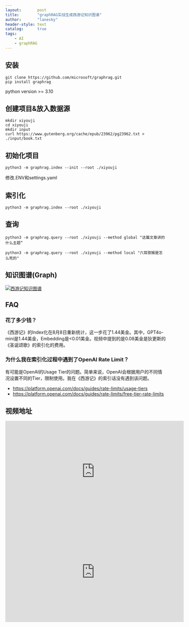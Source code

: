 ```yaml
---
layout:       post
title:        "graphRAG实战生成西游记知识图谱"
author:       "lanesky"
header-style: text
catalog:      true
tags:
    - AI
    - graphRAG
---
```


## 安装

```
git clone https://github.com/microsoft/graphrag.git
pip install graphrag
```

python version >= 3.10

## 创建项目&放入数据源

```
mkdir xiyouji
cd xiyouji
mkdir input
curl https://www.gutenberg.org/cache/epub/23962/pg23962.txt > ./input/book.txt
```

## 初始化项目

```
python3 -m graphrag.index --init --root ./xiyouji
```

修改.ENV和settings.yaml


## 索引化
```
python3 -m graphrag.index --root ./xiyouji
```

## 查询
```
python3 -m graphrag.query --root ./xiyouji --method global "这篇文章讲的什么主题“
```

```
python3 -m graphrag.query --root ./xiyouji --method local "六耳猕猴是怎么死的"
```

## 知识图谱(Graph)

[![西游记知识图谱](https://lanesky.github.io/img/in-post/post-graphrag-xiyouji/xiyouji.svg)](https://lanesky.github.io/img/in-post/post-graphrag-xiyouji/xiyouji.svg)

## FAQ

### 花了多少钱？

《西游记》的Index化在8月8日重新统计，这一步花了1.44美金。其中，GPT4o-mini是1.44美金，Embedding是<0.01美金。视频中提到的是0.08美金是狄更斯的《圣诞颂歌》的索引化的费用。

### 为什么我在索引化过程中遇到了OpenAI Rate Limit？

有可能是OpenAI的Usage Tier的问题。简单来说，OpenAI会根据用户的不同情况设置不同的Tier，限制使用。我在《西游记》的索引话没有遇到该问题。

- https://platform.openai.com/docs/guides/rate-limits/usage-tiers
- https://platform.openai.com/docs/guides/rate-limits/free-tier-rate-limits


## 视频地址

<iframe width="560" height="315" src="https://www.youtube.com/embed/DtL3zMVtOOc?si=9aHpUaudJI02m86Z" title="YouTube video player" frameborder="0" allow="accelerometer; autoplay; clipboard-write; encrypted-media; gyroscope; picture-in-picture; web-share" referrerpolicy="strict-origin-when-cross-origin" allowfullscreen></iframe>

<iframe width="560" height="315" src="https://www.youtube.com/embed/M36czEGZfHg?si=zzBlREc5N0if3d7c" title="YouTube video player" frameborder="0" allow="accelerometer; autoplay; clipboard-write; encrypted-media; gyroscope; picture-in-picture; web-share" referrerpolicy="strict-origin-when-cross-origin" allowfullscreen></iframe>